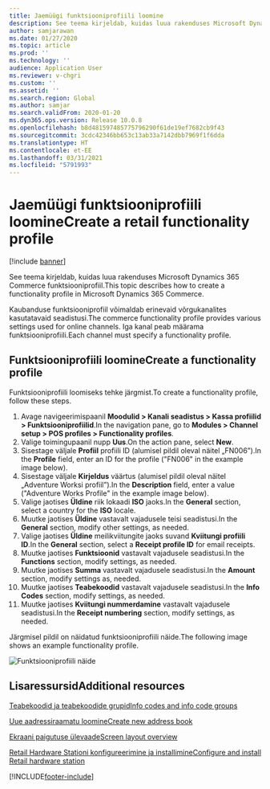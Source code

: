 ```yaml
---
title: Jaemüügi funktsiooniprofiili loomine
description: See teema kirjeldab, kuidas luua rakenduses Microsoft Dynamics 365 Commerce funktsiooniprofiil.
author: samjarawan
ms.date: 01/27/2020
ms.topic: article
ms.prod: ''
ms.technology: ''
audience: Application User
ms.reviewer: v-chgri
ms.custom: ''
ms.assetid: ''
ms.search.region: Global
ms.author: samjar
ms.search.validFrom: 2020-01-20
ms.dyn365.ops.version: Release 10.0.8
ms.openlocfilehash: b8d481597485775796290f61de19ef7682cb9f43
ms.sourcegitcommit: 3cdc42346bb653c13ab33a7142dbb7969f1f6dda
ms.translationtype: HT
ms.contentlocale: et-EE
ms.lasthandoff: 03/31/2021
ms.locfileid: "5791993"
---
```

# <a name="create-a-retail-functionality-profile"></a><span data-ttu-id="1d72d-103">Jaemüügi funktsiooniprofiili loomine</span><span class="sxs-lookup"><span data-stu-id="1d72d-103">Create a retail functionality profile</span></span>

[!include [banner](includes/banner.md)]

<span data-ttu-id="1d72d-104">See teema kirjeldab, kuidas luua rakenduses Microsoft Dynamics 365 Commerce funktsiooniprofiil.</span><span class="sxs-lookup"><span data-stu-id="1d72d-104">This topic describes how to create a functionality profile in Microsoft Dynamics 365 Commerce.</span></span>

<span data-ttu-id="1d72d-105">Kaubanduse funktsiooniprofiil võimaldab erinevaid võrgukanalites kasutatavaid seadistusi.</span><span class="sxs-lookup"><span data-stu-id="1d72d-105">The commerce functionality profile provides various settings used for online channels.</span></span> <span data-ttu-id="1d72d-106">Iga kanal peab määrama funktsiooniprofiili.</span><span class="sxs-lookup"><span data-stu-id="1d72d-106">Each channel must specify a functionality profile.</span></span>

## <a name="create-a-functionality-profile"></a><span data-ttu-id="1d72d-107">Funktsiooniprofiili loomine</span><span class="sxs-lookup"><span data-stu-id="1d72d-107">Create a functionality profile</span></span>

<span data-ttu-id="1d72d-108">Funktsiooniprofiili loomiseks tehke järgmist.</span><span class="sxs-lookup"><span data-stu-id="1d72d-108">To create a functionality profile, follow these steps.</span></span>

1. <span data-ttu-id="1d72d-109">Avage navigeerimispaanil **Moodulid \> Kanali seadistus \> Kassa profiilid \> Funktsiooniprofiilid**.</span><span class="sxs-lookup"><span data-stu-id="1d72d-109">In the navigation pane, go to **Modules \> Channel setup \> POS profiles \> Functionality profiles**.</span></span>
1. <span data-ttu-id="1d72d-110">Valige toimingupaanil nupp **Uus**.</span><span class="sxs-lookup"><span data-stu-id="1d72d-110">On the action pane, select **New**.</span></span>
1. <span data-ttu-id="1d72d-111">Sisestage väljale **Profiil** profiili ID (alumisel pildil oleval näitel „FN006”).</span><span class="sxs-lookup"><span data-stu-id="1d72d-111">In the **Profile** field, enter an ID for the profile ("FN006" in the example image below).</span></span>
1. <span data-ttu-id="1d72d-112">Sisestage väljale **Kirjeldus** väärtus (alumisel pildil oleval näitel „Adventure Worksi profiil”).</span><span class="sxs-lookup"><span data-stu-id="1d72d-112">In the **Description** field, enter a value ("Adventure Works Profile" in the example image below).</span></span>
1. <span data-ttu-id="1d72d-113">Valige jaotises **Üldine** riik lokaadi **ISO** jaoks.</span><span class="sxs-lookup"><span data-stu-id="1d72d-113">In the **General** section, select a country for the **ISO** locale.</span></span>
1. <span data-ttu-id="1d72d-114">Muutke jaotises **Üldine** vastavalt vajadusele teisi seadistusi.</span><span class="sxs-lookup"><span data-stu-id="1d72d-114">In the **General** section, modify other settings, as needed.</span></span>
1. <span data-ttu-id="1d72d-115">Valige jaotises **Üldine** meilikviitungite jaoks suvand **Kviitungi profiili ID**.</span><span class="sxs-lookup"><span data-stu-id="1d72d-115">In the **General** section, select a **Receipt profile ID** for email receipts.</span></span>
1. <span data-ttu-id="1d72d-116">Muutke jaotises **Funktsioonid** vastavalt vajadusele seadistusi.</span><span class="sxs-lookup"><span data-stu-id="1d72d-116">In the **Functions** section, modify settings, as needed.</span></span>
1. <span data-ttu-id="1d72d-117">Muutke jaotises **Summa** vastavalt vajadusele seadistusi.</span><span class="sxs-lookup"><span data-stu-id="1d72d-117">In the **Amount** section, modify settings as, needed.</span></span>
1. <span data-ttu-id="1d72d-118">Muutke jaotises **Teabekoodid** vastavalt vajadusele seadistusi.</span><span class="sxs-lookup"><span data-stu-id="1d72d-118">In the **Info Codes** section, modify settings, as needed.</span></span>
1. <span data-ttu-id="1d72d-119">Muutke jaotises **Kviitungi nummerdamine** vastavalt vajadusele seadistusi.</span><span class="sxs-lookup"><span data-stu-id="1d72d-119">In the **Receipt numbering** section, modify settings, as needed.</span></span> 
  
<span data-ttu-id="1d72d-120">Järgmisel pildil on näidatud funktsiooniprofiili näide.</span><span class="sxs-lookup"><span data-stu-id="1d72d-120">The following image shows an example functionality profile.</span></span>
  
![Funktsiooniprofiili näide](media/retail-functionality-profile.png)

## <a name="additional-resources"></a><span data-ttu-id="1d72d-122">Lisaressursid</span><span class="sxs-lookup"><span data-stu-id="1d72d-122">Additional resources</span></span>

[<span data-ttu-id="1d72d-123">Teabekoodid ja teabekoodide grupid</span><span class="sxs-lookup"><span data-stu-id="1d72d-123">Info codes and info code groups</span></span>](info-codes-retail.md)           

[<span data-ttu-id="1d72d-124">Uue aadressiraamatu loomine</span><span class="sxs-lookup"><span data-stu-id="1d72d-124">Create new address book</span></span>](new-address-book.md) 

[<span data-ttu-id="1d72d-125">Ekraani paigutuse ülevaade</span><span class="sxs-lookup"><span data-stu-id="1d72d-125">Screen layout overview</span></span>](pos-screen-layouts.md)       

[<span data-ttu-id="1d72d-126">Retail Hardware Stationi konfigureerimine ja installimine</span><span class="sxs-lookup"><span data-stu-id="1d72d-126">Configure and install Retail hardware station</span></span>](retail-hardware-station-configuration-installation.md) 


[!INCLUDE[footer-include](../includes/footer-banner.md)]
